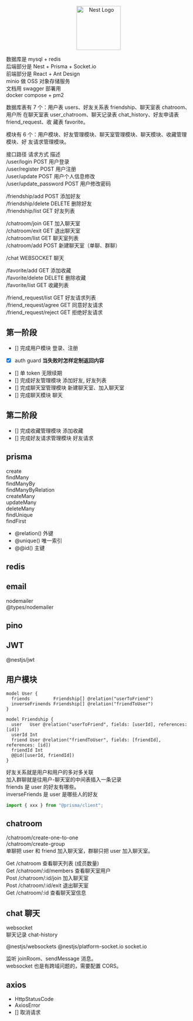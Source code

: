 <p align="center">
  <a href="http://nestjs.com/" target="blank"><img src="https://nestjs.com/img/logo-small.svg" width="120" alt="Nest Logo" /></a>
</p>

数据库是 mysql + redis  
后端部分是 Nest + Prisma + Socket.io  
前端部分是 React + Ant Design  
minio 做 OSS 对象存储服务  
文档用 swagger 部署用  
docker compose + pm2

数据库表有 7 个：用户表 users、好友关系表 friendship、聊天室表 chatroom、用户所
在聊天室表 user_chatroom、聊天记录表 chat_history、好友申请表 friend_request、收
藏表 favorite。

模块有 6 个：用户模块、好友管理模块、聊天室管理模块、聊天模块、收藏管理模块、好
友请求管理模块。

接口路径 请求方式 描述  
/user/login POST 用户登录  
/user/register POST 用户注册  
/user/update POST 用户个人信息修改  
/user/update_password POST 用户修改密码

/friendship/add POST 添加好友  
/friendship/delete DELETE 删除好友  
/friendship/list GET 好友列表

/chatroom/join GET 加入聊天室  
/chatroom/exit GET 退出聊天室  
/chatroom/list GET 聊天室列表  
/chatroom/add POST 新建聊天室（单聊、群聊）

/chat WEBSOCKET 聊天

/favorite/add GET 添加收藏  
/favorite/delete DELETE 删除收藏  
/favorite/list GET 收藏列表

/friend_request/list GET 好友请求列表  
/friend_request/agree GET 同意好友请求  
/friend_request/reject GET 拒绝好友请求

## 第一阶段

- [] 完成用户模块 登录、注册
- [x] auth guard **当失败时怎样定制返回内容**
- [] 单 token 无限续期
- [] 完成好友管理模块 添加好友, 好友列表
- [] 完成聊天室管理模块 新建聊天室、加入聊天室
- [] 完成聊天模块 聊天

## 第二阶段

- [] 完成收藏管理模块 添加收藏
- [] 完成好友请求管理模块 好友请求

## prisma

create  
findMany  
findManyBy  
findManyByRelation  
createMany  
updateMany  
deleteMany  
findUnique  
findFirst

- @relation() 外键
- @unique() 唯一索引
- @@id() 主键

## redis

## email

nodemailer  
@types/nodemailer

## pino

## JWT

@nestjs/jwt

## 用户模块

```prisma
model User {
  friends         Friendship[] @relation("userToFriend")
  inverseFrinends Friendship[] @relation("friendToUser")
}

model Friendship {
  user   User @relation("userToFriend", fields: [userId], references: [id])
  userId Int
  friend User @relation("friendToUser", fields: [friendId], references: [id])
  friendId Int
  @@id([userId, friendId])
}
```

好友关系就是用户和用户的多对多关联  
加入群聊就是往用户-聊天室的中间表插入一条记录  
friends 是 user 的好友有哪些。  
inverseFriends 是 user 是哪些人的好友

```js
import { xxx } from "@prisma/client";
```

## chatroom

/chatroom/create-one-to-one  
/chatroom/create-group  
单聊把 user 和 friend 加入聊天室，群聊只把 user 加入聊天室。

Get /chatroom 查看聊天列表 (成员数量)  
Get /chatroom/:id/members 查看聊天室用户  
Post /chatroom/:id/join 加入聊天室  
Post /chatroom/:id/exit 退出聊天室  
Get /chatroom/:id 查看聊天室信息

## chat 聊天

websocket  
聊天记录 chat-history

@nestjs/websockets @nestjs/platform-socket.io socket.io

监听 joinRoom、sendMessage 消息。  
websocket 也是有跨域问题的，需要配置 CORS。

## axios

- HttpStatusCode
- AxiosError
- [] 取消请求
